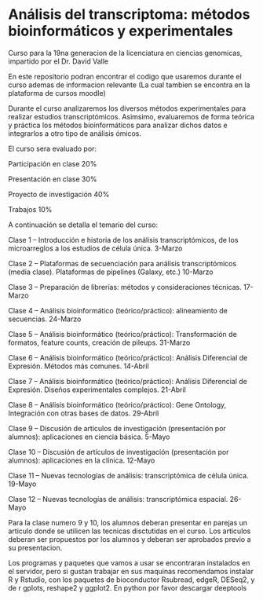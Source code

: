 # Análisis del transcriptoma: métodos bioinformáticos y experimentales
Curso para la 19na generacion de la licenciatura en ciencias genomicas, impartido por el Dr. David Valle

En este repositorio podran encontrar el codigo que usaremos durante el curso ademas de informacion relevante (La cual tambien se encontra en la plataforma de cursos moodle)

Durante el curso analizaremos los diversos métodos experimentales para realizar estudios transcriptómicos. 
Asimsimo, evaluaremos de forma teórica y práctica los métodos bioinformáticos para analizar dichos datos e integrarlos a otro tipo de análisis ómicos.

El curso sera evaluado por:

Participación en clase 20%

Presentación en clase 30%

Proyecto de investigación 40%

Trabajos 10%

A continuación se detalla el temario del curso:

Clase 1 – Introducción e historia de los análisis transcriptómicos, de los microarreglos a los estudios de célula única. 
3-Marzo

Clase 2 – Plataformas de secuenciación para análisis transcriptómicos (media clase). Plataformas de pipelines (Galaxy, etc.)
10-Marzo

Clase 3 – Preparación de librerías: métodos y consideraciones técnicas.
17-Marzo

Clase 4 – Análisis bioinformático (teórico/práctico): alineamiento de secuencias.
24-Marzo

Clase 5 – Análisis bioinformático (teórico/práctico): Transformación de formatos, feature counts, creación de pileups.
31-Marzo

Clase 6 – Análisis bioinformático (teórico/práctico): Análisis Diferencial de Expresión. Métodos más comunes.
14-Abril

Clase 7 – Análisis bioinformático (teórico/práctico): Análisis Diferencial de Expresión. Diseños experimentales complejos.
21-Abril

Clase 8 – Análisis bioinformático (teórico/práctico): Gene Ontology, Integración con otras bases de datos.
29-Abril

Clase 9 – Discusión de artículos de investigación (presentación por alumnos): aplicaciones en ciencia básica.
5-Mayo

Clase 10 – Discusión de artículos de investigación (presentación por alumnos): aplicaciones en la clínica.
12-Mayo

Clase 11 – Nuevas tecnologías de análisis: transcriptómica de célula única.
19-Mayo

Clase 12 – Nuevas tecnologías de análisis: transcriptómica espacial.
26-Mayo

Para la clase numero 9 y 10, los alumnos deberan presentar en parejas un articulo donde se utilicen las tecnicas disctutidas en el curso. Los articulos deberan ser propuestos por los alumnos y deberan ser aprobados previo a su presentacion.

Los programas y paquetes que vamos a usar se encontraran instalados en el servidor, pero si gustan trabajar en sus maquinas recomendamos instalar R y Rstudio, con los paquetes de bioconductor Rsubread, edgeR, DESeq2, y de r gplots, reshape2 y ggplot2. En python por favor descargar deeptools

